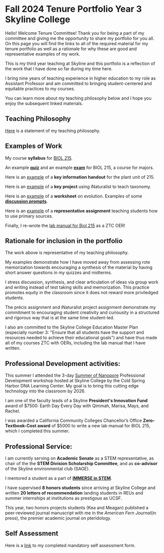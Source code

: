 # Fall 2024 Tenure Portfolio Year 3 Skyline College
Hello! Welcome Tenure Committee! Thank you for being a part of my committee and giving me the opportunity to share my portfolio for you all. On this page you will find the links to all of the required material for my tenure portfolio as well as a rationale for why these are good and representative examples of my work.

This is my third year teaching at Skyline and this portfolio is a reflection of the work that I have done so far during my time here.

I bring nine years of teaching experience in higher education to my role as Assistant Professor and am committed to bringing student-centered and equitable practices to my courses.

You can learn more about my teaching philosophy below and I hope you enjoy the subsequent linked materials.

## Teaching Philosophy
[Here](https://michaelsongagradstudent.github.io/blog/2022/10/12/Teaching-Philosophy) is a statement of my teaching philosophy.

## Examples of Work
My course **syllabus** for [BIOL 215](https://drive.google.com/file/d/1ygOtrPWUWbjW4ADPwr--O9_1qZBOG4yl/view?usp=share_link).

An example [**quiz**](https://docs.google.com/document/d/17ZmRxWAb_cKlTx-JnSZnlXm9Va3vEMhlCBK12pAomiY/edit) and an example [**exam**](https://docs.google.com/document/d/1lC5AeCmI0t33ETkdXTxg9vuZ2owGJzqewRwQGsHMZKM/edit?usp=sharing) for BIOL 215, a course for majors.

Here is an [example](https://docs.google.com/document/d/1ywlnEgnYV2Vggj7n-1m5OEO_ZWs6wu-vrDRBSv6F2iU/edit) of a **key information handout** for the plant unit of 215.

Here is an [example](https://docs.google.com/document/d/1QoWNUp9wRhnoJojbyO5xOWYRZJmgGQ4j_pJcl1heT4A/edit?usp=share_link) of a **key project** using iNaturalist to teach taxonomy.

Here is an [example](https://drive.google.com/file/d/1QLZlE3EsxK2jbkM2j-vxt9KMZcyQVTzO/view?usp=share_link) of a **worksheet** on evolution.
Examples of some [**discussion prompts**](https://docs.google.com/document/d/13_huUnvvpwsLPTrLrJftVhgqu3tMY7coWDtT8DXxWws/edit).

Here is an [example](https://docs.google.com/document/d/10UEZ4T8RxxcloNn33e4X_crX-FDMIaiPlDxDUL5IB7U/edit#heading=h.si8b46euu0k7) of a **representative assignment** teaching students how to use primary sources.

Finally, I re-wrote the [lab manual for Biol 215](https://drive.google.com/file/d/17NYHa7MvVQS5i2gXrjhKe61Pgp_4NW0e/view?usp=sharing) as a ZTC OER!

## Rationale for inclusion in the portfolio

The work above is representative of my teaching philosophy.

My examples demonstrate how I have moved away from assessing rote memorization towards encouraging a synthesis of the material by having short answer questions in my quizzes and midterms.

I stress discussion, synthesis, and clear articulation of ideas via group work and writing instead of test taking skills and memorization. This practice promotes equity in the classroom since it does not reward more priviledged students.

The précis assignment and iNaturalist project assignment demonstrate my commitment to encouraging student creativity and curiousity in a structured and rigorous way that is at the same time student-led.

I also am committed to the Skyline College Education Master Plan (especially number 3: "Ensure that all students have the support and resources needed to achieve their educational goals") and have thus made all of my courses ZTC with OERs, including the lab manual that I have written.  

## Professional Development activities:

This summer I attended the 3-day [Summer of Nanopore]([https://www.sfsusepal.org/courses/](https://dnalc.cshl.edu/email/2024-summer-nanopore-sequencing/)) Professional Development workshop hosted at Skyline College by the Cold Spring Harbor DNA Learning Center. My goal is to bring this cutting edge technology into the classroom by 2026.  

I am one of the faculty leads of a Skyline **President's Innovation Fund** award of $7500: Earth Day Every Day with Qimmah, Marisa, Mays, and Rachel.

I was awarded a California Community Colleges Chancellor’s Office **Zero-Textbook-Cost award** of $5000 to write a new lab manual for BIOL 215, which I completed this summer. 


## Professional Service:

I am currently serving on **Academic Senate** as a STEM representative, as chair of the the **STEM Division Scholarship Committee**, and as **co-advisor** of the Skyline environmental club (SAGE).

I mentored a student as a part of [**IMMERSE in STEM**](https://www.skylinecollege.edu/immerse/#:~:text=IMMERSE%20in%20STEM%20scholars%20will,address%20financial%20and%20academic%20barriers.).

I have supervised **8 honors students** since arriving at Skyline College and written **20 letters of recommendation** landing students in REUs and summer internships at institutions as prestigous as UCSF. 

This year, two honors projects students (Kea and Meagan) published a peer-reviewed journal manuscript with me in the _American Fern Journal_(in press), the premier academic journal on pteridology. 

## Self Assessment

Here is a [link]() to my completed mandatory self assessment form.
